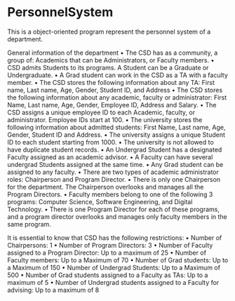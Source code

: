 # PersonnelSystem
This is a object-oriented program represent the personnel system of a department.

General information of the department
• The CSD has as a community, a group of: Academics that can be Administrators, or Faculty members.
• CSD admits Students to its programs. A Student can be a Graduate or Undergraduate.
• A Grad student can work in the CSD as a TA with a faculty member.
• The CSD stores the following information about any TA: First name, Last name, Age, Gender, Student ID, and Address
• The CSD stores the following information about any academic, faculty or administrator: First Name, Last name, Age, Gender, Employee ID, Address and Salary.
• The CSD assigns a unique employee ID to each Academic, faculty, or administrator. Employee IDs start at 100.
• The university stores the following information about admitted students: First Name, Last name, Age, Gender, Student ID and Address.
• The university assigns a unique Student ID to each student starting from 1000.
• The university is not allowed to have duplicate student records.
• An Undergrad Student has a designated Faculty assigned as an academic advisor.
• A Faculty can have several undergrad Students assigned at the same time.
• Any Grad student can be assigned to any faculty.
• There are two types of academic administrator roles: Chairperson and Program Director.
• There is only one Chairperson for the department. The Chairperson overlooks and manages all the Program Directors.
• Faculty members belong to one of the following 3 programs: Computer Science, Software Engineering, and Digital Technology.
• There is one Program Director for each of these programs, and a program director overlooks and manages only faculty members in the same program.


It is essential to know that CSD has the following restrictions:
• Number of Chairpersons: 1
• Number of Program Directors: 3
• Number of Faculty assigned to a Program Director: Up to a maximum of 25
• Number of Faculty members: Up to a Maximum of 70
• Number of Grad students: Up to a Maximum of 150
• Number of Undergrad Students: Up to a Maximum of 500
• Number of Grad students assigned to a Faculty as TAs: Up to a maximum of 5
• Number of Undergrad students assigned to a Faculty for advising: Up to a maximum of 8
